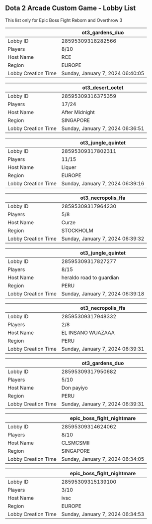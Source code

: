 ## Dota 2 Arcade Custom Game - Lobby List

This list only for Epic Boss Fight Reborn and Overthrow 3

|  | ot3_gardens_duo |
| ------ | ------ |
| Lobby ID | 28595309318282566 |
| Players | 8/10 |
| Host Name | RCE |
| Region | EUROPE |
| Lobby Creation Time | Sunday, January 7, 2024 06:40:05 |


|  | ot3_desert_octet |
| ------ | ------ |
| Lobby ID | 28595309316375359 |
| Players | 17/24 |
| Host Name | After Midnight |
| Region | SINGAPORE |
| Lobby Creation Time | Sunday, January 7, 2024 06:36:51 |


|  | ot3_jungle_quintet |
| ------ | ------ |
| Lobby ID | 28595309317802311 |
| Players | 11/15 |
| Host Name | Liquer |
| Region | EUROPE |
| Lobby Creation Time | Sunday, January 7, 2024 06:39:16 |


|  | ot3_necropolis_ffa |
| ------ | ------ |
| Lobby ID | 28595309317964230 |
| Players | 5/8 |
| Host Name | Curze |
| Region | STOCKHOLM |
| Lobby Creation Time | Sunday, January 7, 2024 06:39:32 |


|  | ot3_jungle_quintet |
| ------ | ------ |
| Lobby ID | 28595309317827277 |
| Players | 8/15 |
| Host Name | heraldo road to guardian |
| Region | PERU |
| Lobby Creation Time | Sunday, January 7, 2024 06:39:18 |


|  | ot3_necropolis_ffa |
| ------ | ------ |
| Lobby ID | 28595309317948332 |
| Players | 2/8 |
| Host Name | EL INSANO WUAZAAA |
| Region | PERU |
| Lobby Creation Time | Sunday, January 7, 2024 06:39:31 |


|  | ot3_gardens_duo |
| ------ | ------ |
| Lobby ID | 28595309317950682 |
| Players | 5/10 |
| Host Name | Don payiyo |
| Region | PERU |
| Lobby Creation Time | Sunday, January 7, 2024 06:39:31 |


|  | epic_boss_fight_nightmare |
| ------ | ------ |
| Lobby ID | 28595309314624062 |
| Players | 8/10 |
| Host Name | CLSMCSMII |
| Region | SINGAPORE |
| Lobby Creation Time | Sunday, January 7, 2024 06:34:05 |


|  | epic_boss_fight_nightmare |
| ------ | ------ |
| Lobby ID | 28595309315139100 |
| Players | 3/10 |
| Host Name | ivsc |
| Region | EUROPE |
| Lobby Creation Time | Sunday, January 7, 2024 06:34:53 |


